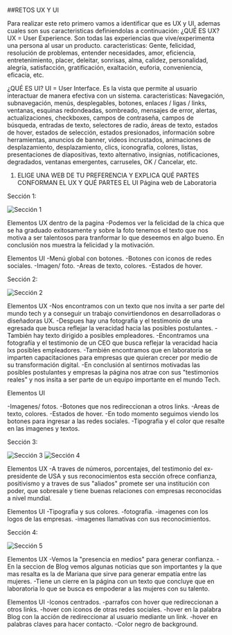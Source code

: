 ##RETOS UX Y UI

Para realizar este reto primero vamos a identificar que es UX y UI, ademas cuales son sus caracteristicas definiendolas a continuación:
  ¿QUÉ ES UX?
UX = User Experience. Son todas las experiencias que vive/experimenta una persona al usar un producto.
  caracteristicas:
Gente, felicidad, resolución de problemas, entender necesidades, amor, eficiencia, entretenimiento, placer, deleitar, sonrisas, alma, calidez, personalidad, alegría, satisfacción, gratificación, exaltación, euforia, conveniencia, eficacia, etc.

  ¿QUÉ ES UI?
UI = User Interface. Es la vista que permite al usuario interactuar de manera efectiva con un sistema.
  caracteristicas:
Navegación, subnavegación, menús, desplegables, botones, enlaces / ligas / links, ventanas, esquinas redondeadas, sombreado, mensajes de error, alertas, actualizaciones, checkboxes, campos de contraseña, campos de búsqueda, entradas de texto, selectores de radio, áreas de texto, estados de hover, estados de selección, estados presionados, información sobre herramientas, anuncios de banner, videos incrustados, animaciones de desplazamiento, desplazamiento, clics, iconografía, colores, listas, presentaciones de diapositivas, texto alternativo, insignias, notificaciones, degradados, ventanas emergentes, carruseles, OK / Cancelar, etc.

1. ELIGE UNA WEB DE TU PREFERENCIA Y EXPLICA QUÉ PARTES CONFORMAN EL UX Y QUÉ PARTES EL UI
Página web de Laboratoria

Sección 1:

![Sección 1](seccion1.png)

Elementos UX dentro de la pagina
-Podemos ver la felicidad de la chica que se ha graduado exitosamente y sobre la foto tenemos el texto que nos motiva a ser talentosos para tranformar lo que deseemos en algo bueno.
En conclusión nos muestra la felicidad y la motivación.

Elementos UI
-Menú global con botones.
-Botones con iconos de redes sociales.
-Imagen/ foto.
-Areas de texto, colores.
-Estados de hover.

Sección 2:

![Sección 2](seccion2.png)

Elementos UX
-Nos encontramos con un texto que nos invita a ser parte del mundo tech y a conseguir un trabajo convirtiendonos en desarrolladoras o diseñadoras UX.
-Despues hay una fotografía y el testimonio de una egresada que busca reflejar la veracidad hacia las posibles postulantes.
-También hay texto dirigido a posibles empleadores.
-Encontramos una fotografía y el testimonio de un CEO que busca reflejar la veracidad hacia lxs posibles empleadores.
-También encontramos que en laboratoria se imparten capacitaciones para empresas que quieran crecer por medio de su transformación digital.
-En conclusión al sentirnos motivadas las posibles postulantes y empresas la página nos atrae con sus "testimonios reales" y nos insita a ser parte de un equipo importante en el mundo Tech.

Elementos UI

-Imagenes/ fotos.
-Botones que nos redireccionan a otros links.
-Areas de texto, colores.
-Estados de hover.
-En todo momento seguimos viendo los botones para ingresar a las redes sociales.
-Tipografia y el color que resalte en las imagenes y textos.

Sección 3:

![Sección 3](seccion3.png)
![Sección 4](seccion4.png)

Elementos UX
-A traves de números, porcentajes, del testimonio del ex-presidente de USA y sus reconocimientos esta sección ofrece confianza, positivismo y a traves de sus "aliados" promete ser una institución con poder, que sobresale y tiene buenas relaciones con empresas reconocidas a nivel mundial.

Elementos UI
-Tipografia y sus colores.
-fotografia.
-imagenes con los logos de las empresas.
-imagenes llamativas con sus reconocimientos.

Sección 4:

![Sección 5](seccion5.png)

Elementos UX
-Vemos la "presencia en medios" para generar confianza.
-En la seccion de Blog vemos algunas noticias que son importantes y la que mas resalta es la de Mariana que sirve para generar empatía entre las mujeres.
-Tiene un cierre en la página con un texto que concluye que en laboratoria lo que se busca es empoderar a las mujeres con su talento.

Elementos UI
-Iconos centrados.
-parrafos con hover que redireccionan a otros links.
-hover con iconos de otras redes sociales.
-hover en la palabra Blog con la acción de redireccionar al usuario mediante un link.
-hover en palabras claves para hacer contacto.
-Color negro de background.
